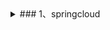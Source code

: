 <details>
<summary>### 1、springcloud</summary>
 <p> 1. [SpringCloud各种微服务组件][001]</p>
 <p> 1. [SpringCloud各种微服务组件][001]</p>
 <p> 1. [SpringCloud各种微服务组件][001]</p>
 <p> 1. [SpringCloud各种微服务组件][001]</p>
 <p> 1. [SpringCloud各种微服务组件][001]</p>
 <p> 1. [SpringCloud各种微服务组件][001]</p>
 <p> 1. [SpringCloud各种微服务组件][001]</p>
 <p> 1. [SpringCloud各种微服务组件][001]</p>
</details>

[001]: https://fgq233.github.io/md/springcloud/001
 
